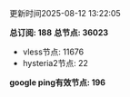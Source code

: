更新时间2025-08-12 13:22:05

**总订阅: 188**
**总节点: 36023**
- vless节点: 11676
- hysteria2节点: 22

**google ping有效节点: 196**
